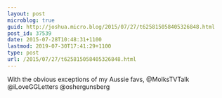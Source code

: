 ```yaml
---
layout: post
microblog: true
guid: http://joshua.micro.blog/2015/07/27/t625815058405326848.html
post_id: 37539
date: 2015-07-28T10:48:31+1100
lastmod: 2019-07-30T17:41:29+1100
type: post
url: /2015/07/27/t625815058405326848.html
---
```

With the obvious exceptions of my Aussie favs, @MolksTVTalk @iLoveGGLetters @oshergunsberg
